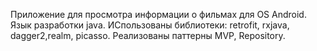 Приложение для просмотра информации о фильмах для OS Android.
Язык разработки java. ИСпользованы библиотеки: retrofit, rxjava, dagger2,realm, picasso.
Реализованы паттерны MVP, Repository.


